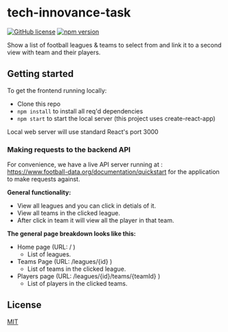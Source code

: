 # tech-innovance-task
[![GitHub license](https://img.shields.io/badge/license-MIT-blue.svg)](https://github.com/facebook/react/blob/master/LICENSE) [![npm version](https://img.shields.io/npm/v/react.svg?style=flat)](https://www.npmjs.com/package/react)

Show a list of football leagues & teams to select from and link it to a second view with team and their players.

## Getting started

To get the frontend running locally:

- Clone this repo
- `npm install` to install all req'd dependencies
- `npm start` to start the local server (this project uses create-react-app)

Local web server will use standard React's port 3000

### Making requests to the backend API

For convenience, we have a live API server running at : https://www.football-data.org/documentation/quickstart for the application to make requests against.

**General functionality:**

- View all leagues and you can click in detials of it.
- View all teams in the clicked league.
- After click in team it will view all the player in that team.

**The general page breakdown looks like this:**

- Home page (URL: / )
    - List of leagues.
- Teams Page (URL: /leagues/{id} )
    - List of teams in the clicked league.
- Players page (URL: /leagues/{id}/teams/{teamId} )
    - List of players in the clicked teams.

## License
[MIT](https://choosealicense.com/licenses/mit/)
